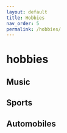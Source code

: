 ```yaml
---
layout: default
title: Hobbies
nav_order: 5
permalink: /hobbies/
---
```

# hobbies

## Music

## Sports

## Automobiles
